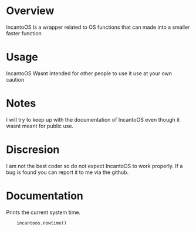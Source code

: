 # Overview
IncantoOS Is a wrapper related to OS functions that can made into a smaller faster function

# Usage
IncantoOS Wasnt intended for other people to use it use at your own caution

# Notes
I will try to keep up with the documentation of IncantoOS even though it wasnt meant for public use.

# Discresion
I am not the best coder so do not expect IncantoOS to work properly. If a bug is found you can report it to me via the github.

# Documentation

Prints the current system time.
```py
    incantoos.nowtime()
```